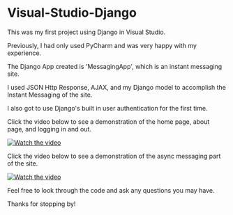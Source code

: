 # Visual-Studio-Django
This was my first project using Django in Visual Studio. 

Previously, I had only used PyCharm and was very happy with my experience.

The Django App created is 'MessagingApp', which is an instant messaging site. 

I used JSON Http Response, AJAX, and my Django model to accomplish the Instant Messaging of the site. 

I also got to use Django's built in user authentication for the first time.


Click the video below to see a demonstration of the home page, about page, and logging in and out.


[![Watch the video](http://img.youtube.com/vi/x4TFMZG6kWQ/hqdefault.jpg)](https://www.youtube.com/x4TFMZG6kWQ) 


Click the video below to see a demonstration of the async messaging part of the site.


[![Watch the video](http://img.youtube.com/vi/Q8Jl4VbrbD4/hqdefault.jpg)](https://www.youtube.com/Q8Jl4VbrbD4)


Feel free to look through the code and ask any questions you may have. 

Thanks for stopping by!
